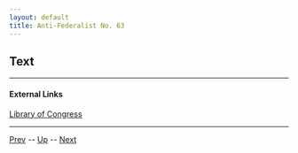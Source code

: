 ```yaml
---
layout: default
title: Anti-Federalist No. 63
---
```


## Text

---
#### External Links
[Library of Congress]()

---

[Prev](62.md) -- [Up](README.md) -- [Next](64.md)
